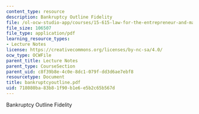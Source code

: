 ```yaml
---
content_type: resource
description: Bankruptcy Outline Fidelity
file: /ol-ocw-studio-app/courses/15-615-law-for-the-entrepreneur-and-manager-spring-2003/718080ba83b81f90b1e6e5b2c65b567d_bankruptcyoutline.pdf
file_size: 106507
file_type: application/pdf
learning_resource_types:
- Lecture Notes
license: https://creativecommons.org/licenses/by-nc-sa/4.0/
ocw_type: OCWFile
parent_title: Lecture Notes
parent_type: CourseSection
parent_uid: c8f39b8e-4c0e-8dc1-079f-dd3d6ae7ebf8
resourcetype: Document
title: bankruptcyoutline.pdf
uid: 718080ba-83b8-1f90-b1e6-e5b2c65b567d
---
```

Bankruptcy Outline Fidelity